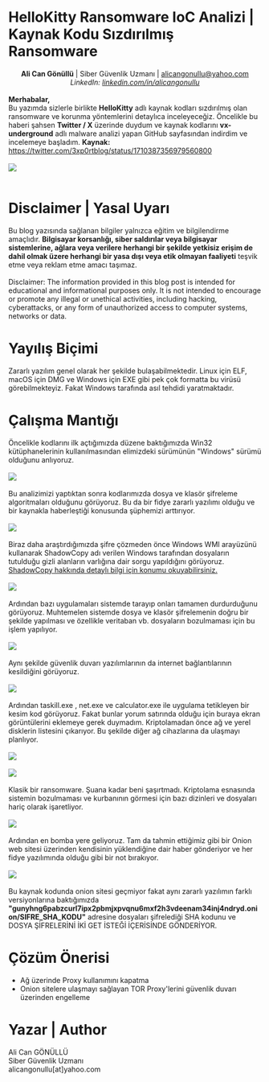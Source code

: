 <link rel="stylesheet" href="../../CSS/style.css" type="text/css">

# HelloKitty Ransomware IoC Analizi | Kaynak Kodu Sızdırılmış Ransomware

<!-- SEO Meta Tags -->
<meta name="description" content="HelloKitty ransomware analizi ve IoC çalışması. Siber güvenlik uzmanı Ali Can Gönüllü'den kaynak kodu sızdırılmış HelloKitty ransomware detaylı analizi.">
<meta name="keywords" content="HelloKitty, ransomware, malware analizi, IoC, threat intelligence, siber güvenlik, kaynak kodu, ransomware analizi, zararlı yazılım">
<meta name="author" content="Ali Can Gönüllü">
<meta name="robots" content="index, follow">
<meta property="og:title" content="HelloKitty Ransomware IoC Analizi">
<meta property="og:description" content="Kaynak kodu sızdırılmış HelloKitty ransomware detaylı analizi ve IoC çalışması.">
<meta property="og:type" content="article">
<meta property="og:url" content="https://github.com/alicangnll/CTI_Arastirmalarim/IoC/HelloKitty_IoC/">
<meta property="og:image" content="https://alicangnll.github.io/CTI_Arastirmalarim/IoC/HelloKitty_IoC/info.png">
<meta name="twitter:card" content="summary_large_image">
<meta name="twitter:title" content="HelloKitty Ransomware IoC Analizi">
<meta name="twitter:description" content="Kaynak kodu sızdırılmış ransomware detaylı analizi.">
<meta name="twitter:image" content="https://github.com/alicangnll/CTI_Arastirmalarim/IoC/HelloKitty_IoC/info.png">

<p>
    <center><strong>Ali Can Gönüllü</strong> | Siber Güvenlik Uzmanı | <a href="mailto:alicangonullu@yahoo.com">alicangonullu@yahoo.com</a><br>
    <em>LinkedIn: <a href="https://linkedin.com/in/alicangonullu" target="_blank">linkedin.com/in/alicangonullu</a></em></center><br>
    <strong>Merhabalar,</strong><br>
    Bu yazımda sizlerle birlikte <strong>HelloKitty</strong> adlı kaynak kodları sızdırılmış olan ransomware ve korunma yöntemlerini detaylıca inceleyeceğiz.
    Öncelikle bu haberi şahsen <strong>Twitter / X</strong> üzerinde duydum ve kaynak kodlarını <strong>vx-underground</strong> adlı malware analizi yapan GitHub sayfasından indirdim ve incelemeye başladım.
    <strong>Kaynak:</strong> <a href="https://twitter.com/3xp0rtblog/status/1710387356979560800" target="_blank">https://twitter.com/3xp0rtblog/status/1710387356979560800</a>
    <br><br>
    <img src="info.png">
    <br><br>
</p>

# Disclaimer | Yasal Uyarı
<p>
  Bu blog yazısında sağlanan bilgiler yalnızca eğitim ve bilgilendirme amaçlıdır. <b>Bilgisayar korsanlığı, siber saldırılar veya bilgisayar sistemlerine, ağlara veya verilere herhangi bir şekilde yetkisiz erişim de dahil olmak üzere herhangi bir yasa dışı veya etik olmayan faaliyeti</b> teşvik etme veya reklam etme amacı taşımaz.
<br><br>
  Disclaimer: The information provided in this blog post is intended for educational and informational purposes only. It is not intended to encourage or promote any illegal or unethical activities, including hacking, cyberattacks, or any form of unauthorized access to computer systems, networks or data.
</p>

# Yayılış Biçimi
<p>
    Zararlı yazılım genel olarak her şekilde bulaşabilmektedir. Linux için ELF, macOS için DMG ve Windows için EXE gibi pek çok formatta bu virüsü görebilmekteyiz. Fakat Windows tarafında asıl tehdidi yaratmaktadır.
</p>

# Çalışma Mantığı
<p>
    Öncelikle kodlarını ilk açtığımızda düzene baktığımızda Win32 kütüphanelerinin kullanılmasından elimizdeki sürümünün "Windows" sürümü olduğunu anlıyoruz.
    <br><br>
    <img src="windows.png" />
    <br><br>
    Bu analizimizi yaptıktan sonra kodlarımızda dosya ve klasör şifreleme algoritmaları olduğunu görüyoruz. Bu da bir fidye zararlı yazılımı olduğu ve bir kaynakla haberleştiği konusunda şüphemizi arttırıyor.
    <br><br>
    <img src="files.png" />
    <br><br>
    Biraz daha araştırdığımızda şifre çözmeden önce Windows WMI arayüzünü kullanarak ShadowCopy adı verilen Windows tarafından dosyaların tutulduğu gizli alanların varlığına dair sorgu yapıldığını görüyoruz. <a href="https://github.com/alicangnll/pyshadow">ShadowCopy hakkında detaylı bilgi için konumu okuyabilirsiniz.</a>
    <br><br>
    <img src="shadowcpy.png" />
    <br><br>
    Ardından bazı uygulamaları sistemde tarayıp onları tamamen durdurduğunu görüyoruz. Muhtemelen sistemde dosya ve klasör şifrelemenin doğru bir şekilde yapılması ve özellikle veritaban vb. dosyaların bozulmaması için bu işlem yapılıyor.
    <br><br>
    <img src="killed.png" />
    <br><br>
    Aynı şekilde güvenlik duvarı yazılımlarının da internet bağlantılarının kesildiğini görüyoruz.
    <br><br>
    <img src="killed2.png" />
    <br><br>
    Ardından taskill.exe , net.exe ve calculator.exe ile uygulama tetikleyen bir kesim kod görüyoruz. Fakat bunlar yorum satırında olduğu için buraya ekran görüntülerini eklemeye gerek duymadım.
    Kriptolamadan önce ağ ve yerel disklerin listesini çıkarıyor. Bu şekilde diğer ağ cihazlarına da ulaşmayı planlıyor.
    <br><br>
    <img src="driverscan.png" />
    <br><br>
    <img src="network.png" />
    <br><br>
    Klasik bir ransomware. Şuana kadar beni şaşırtmadı.
    Kriptolama esnasında sistemin bozulmaması ve kurbanının görmesi için bazı dizinleri ve dosyaları hariç olarak işaretliyor.
    <br><br>
    <img src="cryptblacklist.png" />
    <br><br>
    Ardından en bomba yere geliyoruz. Tam da tahmin ettiğimiz gibi bir Onion web sitesi üzerinden kendisinin yüklendiğine dair haber gönderiyor ve her fidye yazılımında olduğu gibi bir not bırakıyor.
    <br><br>
    <img src="notes_onion_connection.png" />
    <br><br>
    Bu kaynak kodunda onion sitesi geçmiyor fakat aynı zararlı yazılımın farklı versiyonlarına baktığımızda <b>"gunyhng6pabzcurl7ipx2pbmjxpvqnu6mxf2h3vdeenam34inj4ndryd.onion/SIFRE_SHA_KODU"</b> adresine dosyaları şifrelediği SHA kodunu ve DOSYA ŞİFRELERİNİ İKİ GET İSTEĞİ İÇERİSİNDE GÖNDERİYOR.
</p>

# Çözüm Önerisi
<ul>
    <li>Ağ üzerinde Proxy kullanımını kapatma</li>
    <li>Onion sitelere ulaşmayı sağlayan TOR Proxy'lerini güvenlik duvarı üzerinden engelleme</li>
</ul>

# Yazar | Author 
<p>
  Ali Can GÖNÜLLÜ<br>
  Siber Güvenlik Uzmanı<br>
  alicangonullu[at]yahoo.com
</p>